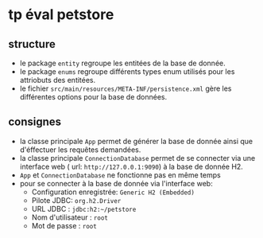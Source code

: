 # tp éval petstore

## structure

- le package ```entity``` regroupe les entitées de la base de donnée.
- le package ```enums``` regroupe différents types enum utilisés pour les attriobuts des entitées.
- le fichier ```src/main/resources/META-INF/persistence.xml``` gère les différentes options pour la base de données.

## consignes 

- la classe principale ```App``` permet de générer la base de donnée ainsi que d'éffectuer les requêtes demandées.
- la classe principale ```ConnectionDatabase``` permet de se connecter via une interface web (
  url: ```http://127.0.0.1:9090```) à la base de donnée H2.
- ``App`` et ``ConnectionDatabase`` ne fonctionne pas en même temps
- pour se connecter à la base de donnée via l'interface web:
    - Configuration enregistrée: ```Generic H2 (Embedded)```
    - Pilote JDBC: ```org.h2.Driver```
    - URL JDBC : ```jdbc:h2:~/petstore```
    - Nom d'utilisateur : ```root```
    - Mot de passe : ```root```